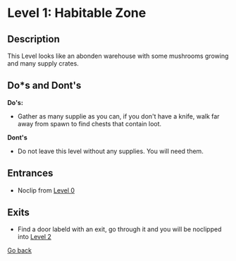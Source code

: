 # Level 1: Habitable Zone

## Description
This Level looks like an abonden warehouse with some mushrooms growing and many supply crates.

## Do*s and Dont's
**Do's:**
* Gather as many supplie as you can, if you don't have a knife, walk far away from spawn to find chests that contain loot.

**Dont's**
* Do not leave this level without any supplies. You will need them.

## Entrances
* Noclip from <a href="./Level_0.md">Level 0</a>

## Exits
* Find a door labeld with an exit, go through it and you will be noclipped into <a href="./Level_2.md">Level 2</a>

<a href="./Levels.md">Go back</a>